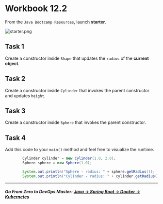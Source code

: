 # Workbook 12.2

From the `Java Bootcamp Resources`, launch **starter**.

![starter.png](https://img-c.udemycdn.com/redactor/raw/article_lecture/2025-01-03_18-51-08-03692470427bec5370be2f17c37199e7.png)

## Task 1

Create a constructor inside `Shape` that updates the `radius` of the **current object**.


## Task 2

Create a constructor inside `Cylinder` that invokes the parent constructor and updates `height`.

## Task 3

Create a constructor inside `Sphere` that invokes the parent constructor.

## Task 4

Add this code to your `main()` method and feel free to visualize the runtime.


```java
        Cylinder cylinder = new Cylinder(1.0, 2.0);
        Sphere sphere = new Sphere(1.0);

        System.out.println("Sphere - radius: " + sphere.getRadius());
        System.out.println("Cylinder - radius: " + cylinder.getRadius() + " height " + cylinder.getHeight());
```
----------

##### **Go From Zero to DevOps Master**: *[Java → Spring Boot → Docker → Kubernetes](https://rslim087a.github.io/zero-devops-roadmap/)*